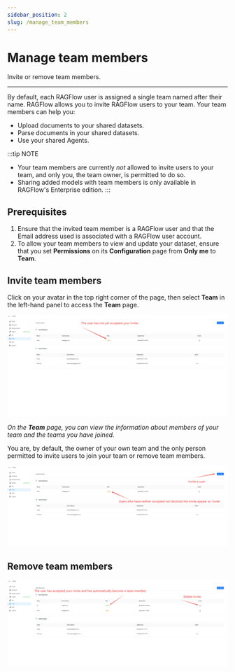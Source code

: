 ```yaml
---
sidebar_position: 2
slug: /manage_team_members
---
```


# Manage team members

Invite or remove team members.

---

By default, each RAGFlow user is assigned a single team named after their name. RAGFlow allows you to invite RAGFlow users to your team. Your team members can help you:

- Upload documents to your shared datasets.
- Parse documents in your shared datasets.
- Use your shared Agents.

:::tip NOTE
- Your team members are currently *not* allowed to invite users to your team, and only you, the team owner, is permitted to do so.
- Sharing added models with team members is only available in RAGFlow's Enterprise edition.
:::

## Prerequisites

1. Ensure that the invited team member is a RAGFlow user and that the Email address used is associated with a RAGFlow user account.
2. To allow your team members to view and update your dataset, ensure that you set **Permissions** on its **Configuration** page from **Only me** to **Team**.

## Invite team members

Click on your avatar in the top right corner of the page, then select **Team** in the left-hand panel to access the **Team** page.

![team_view](https://raw.githubusercontent.com/infiniflow/ragflow-docs/main/images/team_view.jpg)

_On the **Team** page, you can view the information about members of your team and the teams you have joined._

You are, by default, the owner of your own team and the only person permitted to invite users to join your team or remove team members.

![invite_user](https://raw.githubusercontent.com/infiniflow/ragflow-docs/main/images/invite_user.jpg)

## Remove team members

![delete_invite](https://raw.githubusercontent.com/infiniflow/ragflow-docs/main/images/delete_invite.jpg)
